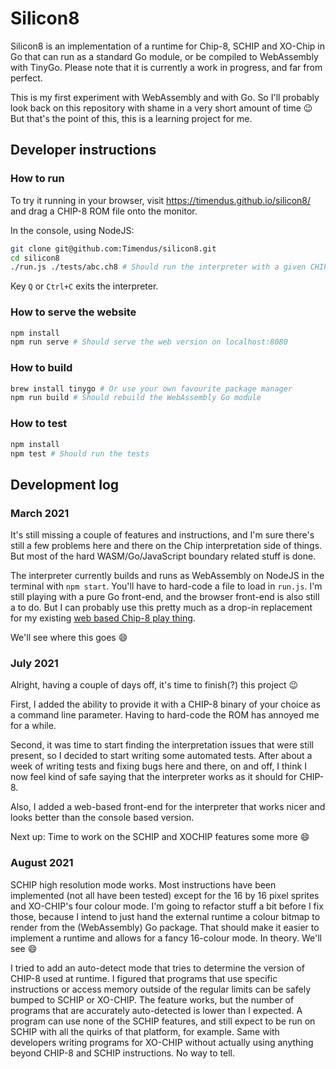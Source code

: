 # Silicon8

Silicon8 is an implementation of a runtime for Chip-8, SCHIP and XO-Chip in Go
that can run as a standard Go module, or be compiled to WebAssembly with TinyGo.
Please note that it is currently a work in progress, and far from perfect.

This is my first experiment with WebAssembly and with Go. So I'll probably look
back on this repository with shame in a very short amount of time 😉 But that's
the point of this, this is a learning project for me.

## Developer instructions

### How to run

To try it running in your browser, visit https://timendus.github.io/silicon8/ and drag a CHIP-8 ROM file onto the monitor.

In the console, using NodeJS:

```bash
git clone git@github.com:Timendus/silicon8.git
cd silicon8
./run.js ./tests/abc.ch8 # Should run the interpreter with a given CHIP-8 binary
```

Key `Q` or `Ctrl+C` exits the interpreter.

### How to serve the website

```bash
npm install
npm run serve # Should serve the web version on localhost:8080
```

### How to build

```bash
brew install tinygo # Or use your own favourite package manager
npm run build # Should rebuild the WebAssembly Go module
```

### How to test

```bash
npm install
npm test # Should run the tests
```

## Development log

### March 2021

It's still missing a couple of features and instructions, and I'm sure there's
still a few problems here and there on the Chip interpretation side of things.
But most of the hard WASM/Go/JavaScript boundary related stuff is done.

The interpreter currently builds and runs as WebAssembly on NodeJS in the
terminal with `npm start`. You'll have to hard-code a file to load in `run.js`.
I'm still playing with a pure Go front-end, and the browser front-end is also
still a to do. But I can probably use this pretty much as a drop-in replacement
for my existing [web based Chip-8 play thing](https://github.com/Timendus/chip-8).

We'll see where this goes 😄

### July 2021

Alright, having a couple of days off, it's time to finish(?) this project 😉

First, I added the ability to provide it with a CHIP-8 binary of your choice as
a command line parameter. Having to hard-code the ROM has annoyed me for a
while.

Second, it was time to start finding the interpretation issues that were still
present, so I decided to start writing some automated tests. After about a week
of writing tests and fixing bugs here and there, on and off, I think I now feel
kind of safe saying that the interpreter works as it should for CHIP-8.

Also, I added a web-based front-end for the interpreter that works nicer and
looks better than the console based version.

Next up: Time to work on the SCHIP and XOCHIP features some more 😄

### August 2021

SCHIP high resolution mode works. Most instructions have been implemented (not
all have been tested) except for the 16 by 16 pixel sprites and XO-CHIP's four
colour mode. I'm going to refactor stuff a bit before I fix those, because I
intend to just hand the external runtime a colour bitmap to render from the
(WebAssembly) Go package. That should make it easier to implement a runtime and
allows for a fancy 16-colour mode. In theory. We'll see 😄

I tried to add an auto-detect mode that tries to determine the version of CHIP-8
used at runtime. I figured that programs that use specific instructions or
access memory outside of the regular limits can be safely bumped to SCHIP or
XO-CHIP. The feature works, but the number of programs that are accurately
auto-detected is lower than I expected. A program can use none of the SCHIP
features, and still expect to be run on SCHIP with all the quirks of that
platform, for example. Same with developers writing programs for XO-CHIP without
actually using anything beyond CHIP-8 and SCHIP instructions. No way to tell.

